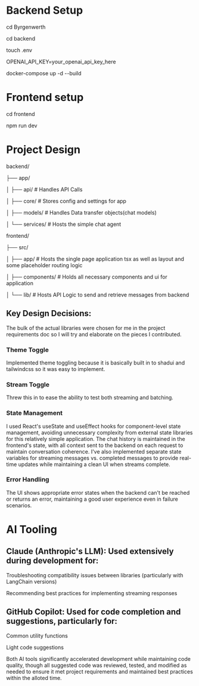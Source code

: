 # Backend Setup

cd Byrgenwerth

cd backend

touch .env

OPENAI_API_KEY=your_openai_api_key_here

docker-compose up -d --build

# Frontend setup

cd frontend

npm run dev

# Project Design

backend/

├──  app/

│    ├── api/ # Handles API Calls

│    ├── core/ # Stores config and settings for app

│    ├── models/ # Handles Data transfer objects(chat models)

│    └── services/ # Hosts the simple chat agent

frontend/

├──  src/

│    ├── app/ # Hosts the single page application tsx as well as layout and some placeholder routing logic

│    ├── components/ # Holds all necessary components and ui for application

│    └── lib/ # Hosts API Logic to send and retrieve messages from backend


## Key Design Decisions:

The bulk of the actual libraries were chosen for me in the project requirements doc so I will try and elaborate on the pieces I contributed.

### Theme Toggle

Implemented theme toggling because it is basically built in to shadui and tailwindcss so it was easy to implement.

### Stream Toggle

Threw this in to ease the ability to test both streaming and batching.

### State Management

I used React's useState and useEffect hooks for component-level state management, avoiding unnecessary complexity from external state libraries for this relatively simple application. The chat history is maintained in the frontend's state, with all context sent to the backend on each request to maintain conversation coherence. I've also implemented separate state variables for streaming messages vs. completed messages to provide real-time updates while maintaining a clean UI when streams complete.

### Error Handling

The UI shows appropriate error states when the backend can't be reached or returns an error, maintaining a good user experience even in failure scenarios.

# AI Tooling

## Claude (Anthropic's LLM): Used extensively during development for:

Troubleshooting compatibility issues between libraries (particularly with LangChain versions)

Recommending best practices for implementing streaming responses


## GitHub Copilot: Used for code completion and suggestions, particularly for:

Common utility functions

Light code suggestions 

Both AI tools significantly accelerated development while maintaining code quality, though all suggested code was reviewed, tested, and modified as needed to ensure it met project requirements and maintained best practices within the alloted time.
